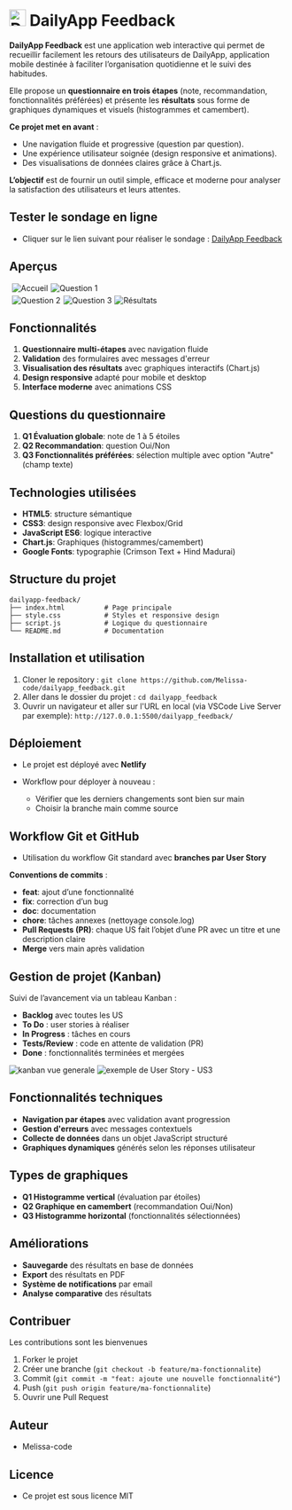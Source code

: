 # <img src="images/favicon_question.png" alt="DailyApp Feedback favicon" width="30"> DailyApp Feedback
**DailyApp Feedback** est une application web interactive qui permet de recueillir facilement les retours des utilisateurs de DailyApp, application mobile destinée à faciliter l’organisation quotidienne et le suivi des habitudes.


Elle propose un **questionnaire en trois étapes** (note, recommandation, fonctionnalités préférées) et présente les **résultats** sous forme de graphiques dynamiques et visuels (histogrammes et camembert).

**Ce projet met en avant** :
- Une navigation fluide et progressive (question par question).
- Une expérience utilisateur soignée (design responsive et animations).
- Des visualisations de données claires grâce à Chart.js.

**L’objectif** est de fournir un outil simple, efficace et moderne pour analyser la satisfaction des utilisateurs et leurs attentes.

## Tester le sondage en ligne 

- Cliquer sur le lien suivant pour réaliser le sondage : [DailyApp Feedback](https://dailyappfeedback.netlify.app/)

## Aperçus 

<div style="display:flex; gap: 5px; margin: 5px 5px;">
    <img src="images/home.svg" alt="Accueil" >
    <img src="images/Q1.svg" alt="Question 1" >
</div>

<div style="display:flex; gap: 5px; margin: 5px 5px;">
    <img src="images/Q2.svg" alt="Question 2" >
    <img src="images/Q3.svg" alt="Question 3" >
    <img src="images/results.svg" alt="Résultats" >
</div>

## Fonctionnalités

1. **Questionnaire multi-étapes** avec navigation fluide
2. **Validation** des formulaires avec messages d'erreur
3. **Visualisation des résultats** avec graphiques interactifs (Chart.js)
4. **Design responsive** adapté pour mobile et desktop
5. **Interface moderne** avec animations CSS

## Questions du questionnaire

1. **Q1 Évaluation globale**: note de 1 à 5 étoiles
2. **Q2 Recommandation**: question Oui/Non
3. **Q3 Fonctionnalités préférées**: sélection multiple avec option "Autre" (champ texte)

## Technologies utilisées

- **HTML5**: structure sémantique
- **CSS3**: design responsive avec Flexbox/Grid
- **JavaScript ES6**: logique interactive
- **Chart.js**: Graphiques (histogrammes/camembert) 
- **Google Fonts**: typographie (Crimson Text + Hind Madurai)

## Structure du projet

```
dailyapp-feedback/
├── index.html          # Page principale
├── style.css           # Styles et responsive design
├── script.js           # Logique du questionnaire
└── README.md           # Documentation
```

## Installation et utilisation

1. Cloner le repository : `git clone https://github.com/Melissa-code/dailyapp_feedback.git`
2. Aller dans le dossier du projet : `cd dailyapp_feedback`
3. Ouvrir un navigateur et aller sur l'URL en local (via VSCode Live Server par exemple): `http://127.0.0.1:5500/dailyapp_feedback/`


## Déploiement

- Le projet est déployé avec **Netlify**

- Workflow pour déployer à nouveau :
    - Vérifier que les derniers changements sont bien sur main
    - Choisir la branche main comme source

## Workflow Git et GitHub

- Utilisation du workflow Git standard avec **branches par User Story**

**Conventions de commits** :
- **feat**: ajout d’une fonctionnalité
- **fix**: correction d’un bug
- **doc**: documentation 
- **chore**: tâches annexes (nettoyage console.log)
- **Pull Requests (PR)**: chaque US fait l’objet d’une PR avec un titre et une description claire
- **Merge** vers main après validation

## Gestion de projet (Kanban)

Suivi de l’avancement via un tableau Kanban :

- **Backlog** avec toutes les US 
- **To Do** : user stories à réaliser
- **In Progress** : tâches en cours
- **Tests/Review** : code en attente de validation (PR)
- **Done** : fonctionnalités terminées et mergées

<img src="images/kanban_vue_generale.svg" alt="kanban vue generale">
<img src="images/Kanban_US.svg" alt="exemple de User Story - US3">

## Fonctionnalités techniques

- **Navigation par étapes** avec validation avant progression
- **Gestion d'erreurs** avec messages contextuels
- **Collecte de données** dans un objet JavaScript structuré
- **Graphiques dynamiques** générés selon les réponses utilisateur

## Types de graphiques

- **Q1 Histogramme vertical**  (évaluation par étoiles)
- **Q2 Graphique en camembert** (recommandation Oui/Non)
- **Q3 Histogramme horizontal** (fonctionnalités sélectionnées)

## Améliorations

- **Sauvegarde** des résultats en base de données
- **Export** des résultats en PDF
- **Système de notifications** par email
- **Analyse comparative** des résultats

## Contribuer

Les contributions sont les bienvenues 
1. Forker le projet  
2. Créer une branche (`git checkout -b feature/ma-fonctionnalite`)  
3. Commit (`git commit -m "feat: ajoute une nouvelle fonctionnalité"`)  
4. Push (`git push origin feature/ma-fonctionnalite`)  
5. Ouvrir une Pull Request 

## Auteur

- Melissa-code 

## Licence

- Ce projet est sous licence MIT